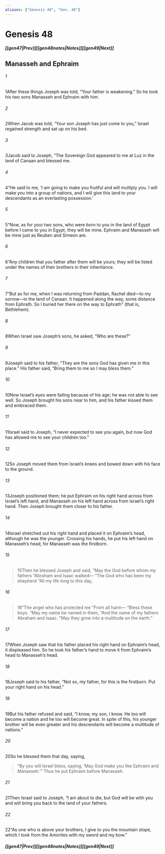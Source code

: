 ```yaml
---
aliases: ["Genesis 48", "Gen. 48"]
---
```

# Genesis 48
##### <span class=arrow-left></span>[[gen47|Prev]]<span class=navigation-separator></span>[[gen48notes|Notes]]<span class=navigation-separator></span>[[gen49|Next]]<span class=arrow-right></span>
## Manasseh and Ephraim
###### 1
<span class=verse-first>1</span>After these things Joseph was told, “Your father is weakening.” So he took his two sons Manasseh and Ephraim with him.
###### 2
<span class=verse-body>2</span>When Jacob was told, “Your son Joseph has just come to you,” Israel regained strength and sat up on his bed.
###### 3
<span class=verse-body>3</span>Jacob said to Joseph, “The Sovereign God appeared to me at Luz in the land of Canaan and blessed me.
###### 4
<span class=verse-body>4</span>“He said to me, ‘I am going to make you fruitful and will multiply you. I will make you into a group of nations, and I will give this land to your descendants as an everlasting possession.’
###### 5
<span class=verse-body>5</span>“Now, as for your two sons, who were born to you in the land of Egypt before I came to you in Egypt, they will be mine. Ephraim and Manasseh will be mine just as Reuben and Simeon are.
###### 6
<span class=verse-body>6</span>“Any children that you father after them will be yours; they will be listed under the names of their brothers in their inheritance.
###### 7
<span class=verse-body>7</span>“But as for me, when I was returning from Paddan, Rachel died—to my sorrow—in the land of Canaan. It happened along the way, some distance from Ephrath. So I buried her there on the way to Ephrath” (that is, Bethlehem).
<div class=paragraph-break></div>

###### 8
<span class=verse-first>8</span>When Israel saw Joseph’s sons, he asked, “Who are these?”
###### 9
<span class=verse-body>9</span>Joseph said to his father, “They are the sons God has given me in this place.” His father said, “Bring them to me so I may bless them.”
###### 10
<span class=verse-body>10</span>Now Israel’s eyes were failing because of his age; he was not able to see well. So Joseph brought his sons near to him, and his father kissed them and embraced them.
###### 11
<span class=verse-body>11</span>Israel said to Joseph, “I never expected to see you again, but now God has allowed me to see your children too.”
###### 12
<span class=verse-body>12</span>So Joseph moved them from Israel’s knees and bowed down with his face to the ground.
###### 13
<span class=verse-body>13</span>Joseph positioned them; he put Ephraim on his right hand across from Israel’s left hand, and Manasseh on his left hand across from Israel’s right hand. Then Joseph brought them closer to his father.
###### 14
<span class=verse-body>14</span>Israel stretched out his right hand and placed it on Ephraim’s head, although he was the younger. Crossing his hands, he put his left hand on Manasseh’s head, for Manasseh was the firstborn.
<div class=paragraph-break></div>

###### 15
><span class=verse-body-poetry>15</span>Then he blessed Joseph and said,
><span class=poetry-quote-double>“</span>May the God before whom my fathers
><span class=poetry-quote-double>“</span>Abraham and Isaac walked—
><span class=poetry-quote-double>“</span>The God who has been my shepherd
><span class=poetry-quote-double>“</span>All my life long to this day,
###### 16
><span class=verse-body-poetry>16</span><span class=poetry-quote-double>“</span>The angel who has protected me
><span class=poetry-quote-double>“</span>From all harm—
><span class=poetry-quote-double>“</span>Bless these boys.
><span class=poetry-quote-double>“</span>May my name be named in them,
><span class=poetry-quote-double>“</span>And the name of my fathers Abraham and Isaac.
><span class=poetry-quote-double>“</span>May they grow into a multitude on the earth.”
<div class=paragraph-break></div>

###### 17
<span class=verse-first>17</span>When Joseph saw that his father placed his right hand on Ephraim’s head, it displeased him. So he took his father’s hand to move it from Ephraim’s head to Manasseh’s head.
###### 18
<span class=verse-body>18</span>Joseph said to his father, “Not so, my father, for this is the firstborn. Put your right hand on his head.”
###### 19
<span class=verse-body>19</span>But his father refused and said, “I know, my son, I know. He too will become a nation and he too will become great. In spite of this, his younger brother will be even greater and his descendants will become a multitude of nations.”
###### 20
<span class=verse-body>20</span>So he blessed them that day, saying,
<div class=paragraph-break></div>

><span class=poetry-quote-double>“</span>By you will Israel bless, saying,
><span class=poetry-quote-single>‘</span>May God make you like Ephraim and Manasseh.’”
>Thus he put Ephraim before Manasseh.
<div class=paragraph-break></div>

###### 21
<span class=verse-body>21</span>Then Israel said to Joseph, “I am about to die, but God will be with you and will bring you back to the land of your fathers.
###### 22
<span class=verse-body>22</span>“As one who is above your brothers, I give to you the mountain slope, which I took from the Amorites with my sword and my bow.”
##### <span class=arrow-left></span>[[gen47|Prev]]<span class=navigation-separator></span>[[gen48notes|Notes]]<span class=navigation-separator></span>[[gen49|Next]]<span class=arrow-right></span>